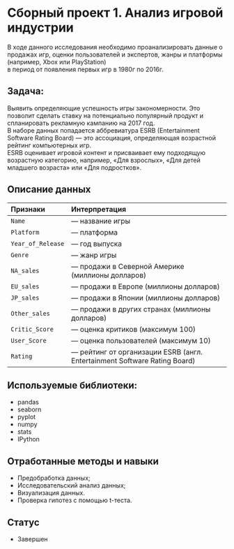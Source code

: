# Сборный проект 1. Анализ игровой индустрии
В ходе данного исследования необходимо проанализировать данные о продажах игр, оценки пользователей и экспертов, жанры и платформы (например, Xbox или PlayStation)\
в период от появления первых игр в 1980г по 2016г.
## Задача:
Выявить определяющие успешность игры закономерности. Это позволит сделать ставку на потенциально популярный продукт и спланировать рекламную кампанию на 2017 год.\
В наборе данных попадается аббревиатура ESRB (Entertainment Software Rating Board) — это ассоциация, определяющая возрастной рейтинг компьютерных игр.\
ESRB оценивает игровой контент и присваивает ему подходящую возрастную категорию, например, «Для взрослых», «Для детей младшего возраста» или «Для подростков».
## Описание данных
|Признаки|Интерпретация|
|:--- |:----------- |
|`Name`| — название игры|  
|`Platform`| — платформа|  
|`Year_of_Release`| — год выпуска|  
|`Genre`| — жанр игры|  
|`NA_sales`| — продажи в Северной Америке (миллионы долларов)|  
|`EU_sales`| — продажи в Европе (миллионы долларов)|  
|`JP_sales`| — продажи в Японии (миллионы долларов)|  
|`Other_sales`| — продажи в других странах (миллионы долларов)|  
|`Critic_Score`| — оценка критиков (максимум 100)|  
|`User_Score`| — оценка пользователей (максимум 10)|  
|`Rating`| — рейтинг от организации ESRB (англ. Entertainment Software Rating Board)|  

## Используемые библиотеки:
* pandas 
* seaborn 
* pyplot 
* numpy 
* stats 
* IPython

## Отработанные методы и навыки
* Предобработка данных;
* Исследовательский анализ данных;
* Визуализация данных.
* Проверка гипотез с помощью t-теста.
## Статус
* Завершен
